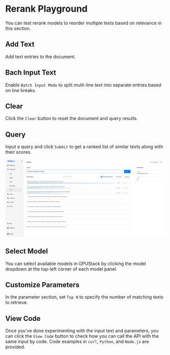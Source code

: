 # Rerank Playground

You can test rerank models to reorder multiple texts based on relevance in this section.

## Add Text

Add text entries to the document.

## Bach Input Text

Enable `Batch Input Mode` to split multi-line text into separate entries based on line breaks.

## Clear

Click the `Clear` button to reset the document and query results.

## Query

Input a query and click `Submit` to get a ranked list of similar texts along with their scores.

![rerank](../../assets/playground/ranker.png)

## Select Model

You can select available models in GPUStack by clicking the model dropdown at the top-left corner of each model panel.


## Customize Parameters

In the parameter section, set `Top N` to specify the number of matching texts to retrieve.

## View Code

Once you've done experimenting with the input text and parameters, you can click the `View Code` button to check how you can call the API with the same input by code. Code examples in `curl`, `Python`, and `Node.js` are provided.
